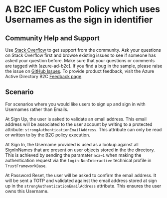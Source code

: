 # A B2C IEF Custom Policy which uses Usernames as the sign in identifier

## Community Help and Support
Use [Stack Overflow](https://stackoverflow.com/questions/tagged/azure-ad-b2c) to get support from the community. Ask your questions on Stack Overflow first and browse existing issues to see if someone has asked your question before. Make sure that your questions or comments are tagged with [azure-ad-b2c].
If you find a bug in the sample, please raise the issue on [GitHub Issues](https://github.com/azure-ad-b2c/samples/issues).
To provide product feedback, visit the Azure Active Directory B2C [Feedback page](https://feedback.azure.com/forums/169401-azure-active-directory?category_id=160596).

## Scenario
For scenarios where you would like users to sign up and sign in with Usernames rather than Emails.

At Sign Up, the user is asked to validate an email address. This email address will be associated to the user account by writing to a protected attribute: `strongAuthenticationEmailAddress`. This attribute can only be read or written to by the B2C policy execution.

At Sign In, the Username provided is used as a lookup against all SignInNames that are present on user objects stored in the the directory. This is achieved by sending the paramater `nca=1` when making the authentication request via the `login-NonInteractive` technical profile in `TrustFrameworkBase`. 

At Password Reset, the user will be asked to confirm the email address. It will be sent a TOTP and validated against the email address stored at sign up in the `strongAuthenticationEmailAddress` attribute. This ensures the user owns this Username.